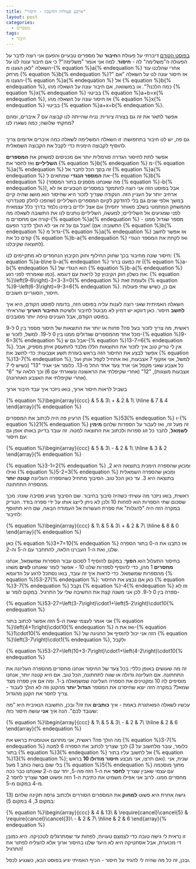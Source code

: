 ```yaml
---
title: "ארבע פעולות החשבון - חיסור"
layout: post
categories:
  - מספרים
tags:
  - חיבור
---
```


<a href="https://gadial.net/2020/11/18/how_to_addition/">בפוסט הקודם</a> דיברתי על פעולת ה<strong>חיבור</strong> של מספרים טבעיים והפעם אני רוצה לדבר על הפעולה ה"משלימה" לה - <strong>חיסור</strong>. למה אני אומר "משלימה"? כי אם חיבור עונה לנו על השאלה "לאן הגענו מ-{% equation %}a{% endequation %} אחרי שהלכנו עוד מרחק {% equation %}b{% endequation %}?" אז חיסור עונה לנו על השאלה "אם הגענו מ-{% equation %}a{% endequation %} אל {% equation %}b{% endequation %}, כמה הלכנו?". או במשוואה, אם חיבור עונה על השאלה מהו {% equation %}x{% endequation %} בביטוי {% equation %}a+b=x{% endequation %}, אז חיסור עונה על השאלה מהו {% equation %}x{% endequation %} בביטוי {% equation %}a+x=b{% endequation %}.

אפשר לתאר את זה גם בצורה ציורית: נניח שהייתה לנו קבוצה עם 7 איברים, ומהם מחקתי שלושה; כמה נשארו לנו?

<img src="{{site.baseurl}}{{site.post_images}}/2020/11/subtraction.png" alt=""/>

גם פה, יש לנו חיבור בתחפושת: זו השאלה המשלימה לשאלה כמה איברים אדומים צריך להוסיף לקבוצה הימנית כדי לקבל את הקבוצה השמאלית.

אפשר לתת לחיסור הגדרה פורמלית יותר אם מכניסים למשחק את <strong>המספרים השליליים</strong> ואז לחסר את {% equation %}b{% endequation %} מ-{% equation %}a{% endequation %} זה בסך הכל לחבר אל {% equation %}a{% endequation %} את <strong>המספר הנגדי</strong> שמתאים ל-{% equation %}b{% endequation %} (מה שאנחנו מסמנים בתור המספר {% equation %}-b{% endequation %}), אבל בפוסט הזה אני רוצה להתמקד במספרים הטבעיים אז לא ארחיב יותר על העניין הזה. הנקודה שצריך לזכור היא שחיסור הוא מושג שהיה קיים במשך אלפי שנים גם בלי להזדקק לקיום המספרים השליליים (שהפכו לחלק סטנדרטי מהמשחק המתמטי בשלב מאוחר יחסית) וגם אצל ילדים בימינו נלמד בדרך כלל עצמאית לפני שמגיעים אל השליליים; למעשה, השליליים נותנים לנו את התשובה לשאלה מה קורה אם מחסרים מ-{% equation %}a{% endequation %} מספר שגדול ממנו - אבל גם על זה אני לא הולך לדבר הפעם! (התשובה: אם {% equation %}b{% endequation %} גדול מ-{% equation %}a{% endequation %} אז אפשר לחשב קודם כל את {% equation %}b-a{% endequation %} ואז לקחת את המספר הנגדי לתוצאה שקיבלנו).

חיסור שונה מחיבור בכך שחוק החילוף וחוק הקיבוץ הנחמדים לא מתקיימים לנו: {% equation %}a-b\ne b-a{% endequation %} זה כמעט ברור ({% equation %}a-b{% endequation %} הוא הנגדי של {% equation %}b-a{% endequation %} כמו שאמרתי לפני רגע). את כשלון חוק הקיבוץ קל לראות עם דוגמא: {% equation %}\left(9-6\right)-3=3-3=0{% endequation %} ולעומת זאת {% equation %}9-\left(6-3\right)=9-3=6{% endequation %}. אם כן, כשיש שתי פעולות חיסור, הסוגריים חשובים.

השאלה האמיתית שאני רוצה לענות עליה בפוסט הזה, בדומה לפוסט הקודם, היא איך <strong>לחשב</strong> חיסור. כאן דווקא יש דמיון לא מבוטל לחיבור ולשיטת <strong>החיבור הארוך</strong> שהראיתי בפוסט הקודם, אבל הענינים טיפה יותר מסובכים.

ראשית, מה צריך לזכור בעל פה? פחות או יותר את התוצאות של חיסור מספר בין 0 ל-9 מכל אחד מהמספרים שגדולים ממנו בין 0 ל-19. למשל, לזכור ש-{% equation %}9-6=3{% endequation %} אבל גם ש-{% equation %}13-7=6{% endequation %}. אין לי טריק טוב איך לזכור את התוצאות הללו מלבד להתעסק איתן מספיק, אבל אפשר לבצע את החיסור הזה בראש בעזרת תשע אצבעות: כדי לחשב את {% equation %}13-7{% endequation %}, למשל, אני אזקוף 7 אצבעות, ואז אתחיל לקפל אותן ועל כל אצבע שאני מקפל אני ארד צעד אחד החל מ-13. כלומר אני אגיד "13" (כשיש לי 7 אצבעות מוצגות), "12" (אחרי שקיפלתי את הראשונה ונשארתי עם 6) וכך הלאה עד "6" (אחרי שקיפלתי את האצבע האחרונה).

בשביל לראות חיסור ארוך, בואו ניזכר איך עבד חיבור ארוך

{% equation %}\begin{array}{ccc}  & 5 & 3\\ + & 2 & 1\\ \hline  & 7 & 4 \end{array}{% endequation %}

הרעיון פה היה לכתוב את המספרים {% equation %}53{% endequation %} ו-{% equation %}21{% endequation %} זה מעל זה, ואז לעבור על הספרות שלהם <strong>מימין לשמאל</strong>, לחבר כל זוג ספרות ולכתוב את התוצאה למטה. זה עובד בדיוק באותו אופן גם עם חיסור:

{% equation %}\begin{array}{ccc}  & 5 & 3\\ - & 2 & 1\\ \hline  & 3 & 2 \end{array}{% endequation %}

{% equation %}3-1=2{% endequation %} ומכאן שהספרה הימנית בתוצאה היא 2, ואילו {% equation %}5-2=3{% endequation %} ומכאן שהספרה השמאלית בתוצאה היא 3. עד כאן הכל טוב. הסיבוך מתחיל כשהספרה העליונה <strong>קטנה יותר</strong> מהספרה התחתונה.

ראשית, בואו ניזכר מה עשיתי כשהיה סיבוך בחיבור. שם הסיבוך מגיע מסיבה שונה: מכך שסכום שתי הספרות הוא לפחות 10 ולכן לא ניתן לייצג אותו על ידי ספרה בודד. הטריק במקרה הזה היה "להגלות" את ספרת העשרות אל העמודה הבאה, שם היא תתווסף לחיבור:

{% equation %}\begin{array}{ccc}  & 1\\  & 5 & 3\\ + & 2 & 7\\ \hline  & 8 & 0 \end{array}{% endequation %}

כאן {% equation %}3+7=10{% endequation %} אז כתבנו את ה-0 בתור הספרה שלנו, ואת ה-1 העברנו הלאה, להתחבר עם ה-5 וה-2.

בחיסור התעלול הוא <strong>הפוך</strong>: במקום להוסיף 1 לסכום עבור הספרות שמשמאל, אנחנו <strong>מחסרים</strong> 1 מהן, כדי להוסיף לספרות שלנו 10 - אפשר לומר שאנחנו <strong>לווים</strong> משהו מהספרות שמשמאל. כדי לראות איך זה עובד, בואו נסתכל לרגע על הדוגמא {% equation %}53-27{% endequation %}: כאן אם נבצע את החיסור {% equation %}3-7{% endequation %} נקבל {% equation %}-4{% endequation %} וזו לא ספרה בין 0 ל-9. לכן אני משנה קצת את החשיבה שלי על התרגיל. במקום לומר ש-

{% equation %}53-27=\left(3-7\right)\cdot1+\left(5-2\right)\cdot10{% endequation %}

אני אומר לעצמי שאת ה-5 הזה אפשר לכתוב בתור {% equation %}\left(4+1\right)\cdot10{% endequation %} ואז את ה-{% equation %}1\cdot10{% endequation %} הזה אני יכול להוסיף אל החגיגה של {% equation %}\left(3-7\right)\cdot1{% endequation %}, ולקבל

{% equation %}53-27=\left(10+3-7\right)\cdot1+\left(4-2\right)\cdot10{% endequation %}

זה מה שעושים באופן כללי: בכל צעד של החיסור אנחנו מחסרים מהספרה העליונה את התחתונה. אם העליונה גדולה או שווה לתחתונה, הכל טוב. אם היא קטנה יותר, אנחנו מוסיפים לה 10 ומקטינים את הספרה העליונה שמשמאלה ב-1. ומה אם אין ספרה מצד שמאל? במקרה הזה יוצא שחיסרנו את המספר <strong>הגדול יותר</strong> מהקטן וזה לא הולך לעבוד - צריך לחסר את הקטן מהגדול.

עכשיו לשאלה המאתגרת באמת - איך <strong>כותבים</strong> את זה? ובכן, התשובה הנאיבית היא "מה שעובד לכם". הנה איך <strong>אני</strong> עושה חיסור כזה:

{% equation %}\begin{array}{ccc}  & 1\\  & 5 & 3\\ - & 2 & 7\\ \hline  & 2 & 6 \end{array}{% endequation %}

מה הולך פה? ראשית, אני מתרגם אוטומטית בראש את {% equation %}3-7{% endequation %} לכך שצריך לכתוב את הספרה 6 למטה (כלומר, עובר מלחשוב על 3 בתור {% equation %}3{% endequation %} אל לחשוב עליו בתור {% equation %}13{% endequation %}; ואם תרצו, אני מבצע <strong>חיסור מודולו </strong><strong>10</strong> בראש). שנית, אני בלי שום בושה כותב 1 מעל {% equation %}5{% endequation %} מתוך מוסכמה עם עצמי שאבין שצריך <strong>לחסר</strong> את ה-1 הזה מה-5, יחד עם ה-2 שאנחנו כבר ככה מחסרים ממנו. לרוב אני אפילו משמיט את כתיבת ה-1 הזה ופשוט <strong>זוכר</strong> שצריך לחסר 2 מ-4 במקום מ-5.

גישה אחרת היא פשוט <strong>למחוק</strong> את המספרים הסוררים ולכתוב גרסה תקינה שלהם (13 במקום 3, 4 במקום 5):

{% equation %}\begin{array}{ccc}  & 4 & 13\\  & \require{cancel}\cancel{5} & \require{cancel}\cancel{3}\\ - & 2 & 7\\ \hline  & 2 & 6 \end{array}{% endequation %}

זו נראית לי גישה טובה כדי לצמצם טעויות, לפחות עד שמתרגלים לטכניקה. היא כמובן די מכוערת, אבל אסתטיקה היא לא היעד שלנו בחיסור ארוך אלא להצליח לפתור את התרגיל!

ובכן, זה כל מה שהיה לי להגיד על חיסור - הכיף האמיתי יגיע בפוסט הבא, כשנגיע לכפל. 